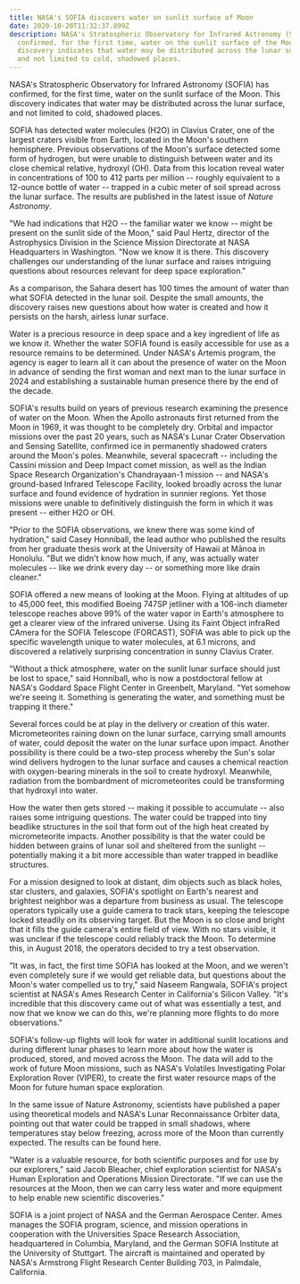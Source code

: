 ```yaml
---
title: NASA's SOFIA discovers water on sunlit surface of Moon
date: 2020-10-20T11:32:37.899Z
description: NASA's Stratospheric Observatory for Infrared Astronomy (SOFIA) has
  confirmed, for the first time, water on the sunlit surface of the Moon. This
  discovery indicates that water may be distributed across the lunar surface,
  and not limited to cold, shadowed places.
---
```

NASA's Stratospheric Observatory for Infrared Astronomy (SOFIA) has confirmed, for the first time, water on the sunlit surface of the Moon. This discovery indicates that water may be distributed across the lunar surface, and not limited to cold, shadowed places.

SOFIA has detected water molecules (H2O) in Clavius Crater, one of the largest craters visible from Earth, located in the Moon's southern hemisphere. Previous observations of the Moon's surface detected some form of hydrogen, but were unable to distinguish between water and its close chemical relative, hydroxyl (OH). Data from this location reveal water in concentrations of 100 to 412 parts per million -- roughly equivalent to a 12-ounce bottle of water -- trapped in a cubic meter of soil spread across the lunar surface. The results are published in the latest issue of *Nature Astronomy*.

"We had indications that H2O -- the familiar water we know -- might be present on the sunlit side of the Moon," said Paul Hertz, director of the Astrophysics Division in the Science Mission Directorate at NASA Headquarters in Washington. "Now we know it is there. This discovery challenges our understanding of the lunar surface and raises intriguing questions about resources relevant for deep space exploration."

As a comparison, the Sahara desert has 100 times the amount of water than what SOFIA detected in the lunar soil. Despite the small amounts, the discovery raises new questions about how water is created and how it persists on the harsh, airless lunar surface.

Water is a precious resource in deep space and a key ingredient of life as we know it. Whether the water SOFIA found is easily accessible for use as a resource remains to be determined. Under NASA's Artemis program, the agency is eager to learn all it can about the presence of water on the Moon in advance of sending the first woman and next man to the lunar surface in 2024 and establishing a sustainable human presence there by the end of the decade.

SOFIA's results build on years of previous research examining the presence of water on the Moon. When the Apollo astronauts first returned from the Moon in 1969, it was thought to be completely dry. Orbital and impactor missions over the past 20 years, such as NASA's Lunar Crater Observation and Sensing Satellite, confirmed ice in permanently shadowed craters around the Moon's poles. Meanwhile, several spacecraft -- including the Cassini mission and Deep Impact comet mission, as well as the Indian Space Research Organization's Chandrayaan-1 mission -- and NASA's ground-based Infrared Telescope Facility, looked broadly across the lunar surface and found evidence of hydration in sunnier regions. Yet those missions were unable to definitively distinguish the form in which it was present -- either H2O or OH.

"Prior to the SOFIA observations, we knew there was some kind of hydration," said Casey Honniball, the lead author who published the results from her graduate thesis work at the University of Hawaii at Mānoa in Honolulu. "But we didn't know how much, if any, was actually water molecules -- like we drink every day -- or something more like drain cleaner."

SOFIA offered a new means of looking at the Moon. Flying at altitudes of up to 45,000 feet, this modified Boeing 747SP jetliner with a 106-inch diameter telescope reaches above 99% of the water vapor in Earth's atmosphere to get a clearer view of the infrared universe. Using its Faint Object infraRed CAmera for the SOFIA Telescope (FORCAST), SOFIA was able to pick up the specific wavelength unique to water molecules, at 6.1 microns, and discovered a relatively surprising concentration in sunny Clavius Crater.

"Without a thick atmosphere, water on the sunlit lunar surface should just be lost to space," said Honniball, who is now a postdoctoral fellow at NASA's Goddard Space Flight Center in Greenbelt, Maryland. "Yet somehow we're seeing it. Something is generating the water, and something must be trapping it there."

Several forces could be at play in the delivery or creation of this water. Micrometeorites raining down on the lunar surface, carrying small amounts of water, could deposit the water on the lunar surface upon impact. Another possibility is there could be a two-step process whereby the Sun's solar wind delivers hydrogen to the lunar surface and causes a chemical reaction with oxygen-bearing minerals in the soil to create hydroxyl. Meanwhile, radiation from the bombardment of micrometeorites could be transforming that hydroxyl into water.

How the water then gets stored -- making it possible to accumulate -- also raises some intriguing questions. The water could be trapped into tiny beadlike structures in the soil that form out of the high heat created by micrometeorite impacts. Another possibility is that the water could be hidden between grains of lunar soil and sheltered from the sunlight -- potentially making it a bit more accessible than water trapped in beadlike structures.

For a mission designed to look at distant, dim objects such as black holes, star clusters, and galaxies, SOFIA's spotlight on Earth's nearest and brightest neighbor was a departure from business as usual. The telescope operators typically use a guide camera to track stars, keeping the telescope locked steadily on its observing target. But the Moon is so close and bright that it fills the guide camera's entire field of view. With no stars visible, it was unclear if the telescope could reliably track the Moon. To determine this, in August 2018, the operators decided to try a test observation.

"It was, in fact, the first time SOFIA has looked at the Moon, and we weren't even completely sure if we would get reliable data, but questions about the Moon's water compelled us to try," said Naseem Rangwala, SOFIA's project scientist at NASA's Ames Research Center in California's Silicon Valley. "It's incredible that this discovery came out of what was essentially a test, and now that we know we can do this, we're planning more flights to do more observations."

SOFIA's follow-up flights will look for water in additional sunlit locations and during different lunar phases to learn more about how the water is produced, stored, and moved across the Moon. The data will add to the work of future Moon missions, such as NASA's Volatiles Investigating Polar Exploration Rover (VIPER), to create the first water resource maps of the Moon for future human space exploration.

In the same issue of Nature Astronomy, scientists have published a paper using theoretical models and NASA's Lunar Reconnaissance Orbiter data, pointing out that water could be trapped in small shadows, where temperatures stay below freezing, across more of the Moon than currently expected. The results can be found here.

"Water is a valuable resource, for both scientific purposes and for use by our explorers," said Jacob Bleacher, chief exploration scientist for NASA's Human Exploration and Operations Mission Directorate. "If we can use the resources at the Moon, then we can carry less water and more equipment to help enable new scientific discoveries."

SOFIA is a joint project of NASA and the German Aerospace Center. Ames manages the SOFIA program, science, and mission operations in cooperation with the Universities Space Research Association, headquartered in Columbia, Maryland, and the German SOFIA Institute at the University of Stuttgart. The aircraft is maintained and operated by NASA's Armstrong Flight Research Center Building 703, in Palmdale, California.

<!--EndFragment-->